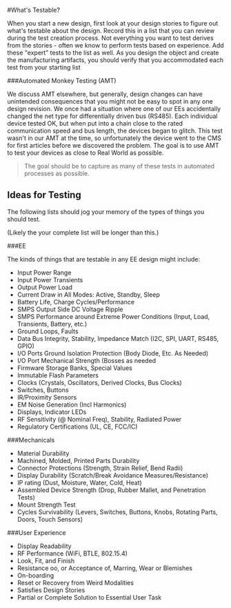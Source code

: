 #What's Testable?

When you start a new design, first look at your design stories to figure out what's testable about the design. Record this in a list that you can review during the test creation process. Not everything you want to test derives from the stories - often we know to perform tests based on experience. Add these "expert" tests to the list as well. As you design the object and create the manufacturing artifacts, you should verify that you accommodated each test from your starting list

###Automated Monkey Testing (AMT)

We discuss AMT elsewhere, but generally, design changes can have unintended consequences that you might not be easy to spot in any one design revision. We once had a situation where one of our EEs accidentally changed the net type for differentially driven bus (RS485). Each individual device tested OK, but when put into a chain close to the rated communication speed and bus length, the devices began to glitch. This test wasn't in our AMT at the time, so unfortunately the device went to the CMS for first articles before we discovered the problem. The goal is to use AMT to test your devices as close to Real World as possible.

> The goal should be to capture as many of these tests in automated processes as possible.

## Ideas for Testing

The following lists should jog your memory of the types of things you should test. 

(Likely the your complete list will be longer than this.)

###EE

The kinds of things that are testable in any EE design might include:

* Input Power Range
* Input Power Transients
* Output Power Load
* Current Draw in All Modes: Active, Standby, Sleep
* Battery Life, Charge Cycles/Performance
* SMPS Output Side DC Voltage Ripple
* SMPS Performance around Extreme Power Conditions (Input, Load, Transients, Battery, etc.)
* Ground Loops, Faults
* Data Bus Integrity, Stability, Impedance Match (I2C, SPI, UART, RS485, GPIO)
* I/O Ports Ground Isolation Protection (Body Diode, Etc. As Needed)
* I/O Port Mechanical Strength (Bosses as needed
* Firmware Storage Banks, Special Values
* Immutable Flash Parameters
* Clocks (Crystals, Oscillators, Derived Clocks, Bus Clocks)
* Switches, Buttons
* IR/Proximity Sensors
* EM Noise Generation (Incl Harmonics)
* Displays, Indicator LEDs
* RF Sensitivity (@ Nominal Freq), Stability, Radiated Power
* Regulatory Certifications (UL, CE, FCC/IC)

###Mechanicals

* Material Durability
* Machined, Molded, Printed Parts Durability
* Connector Protections (Strength, Strain Relief, Bend Radii)
* Display Durability (Scratch/Break Avoidance Measures/Resistance)
* IP rating (Dust, Moisture, Water, Cold, Heat)
* Assembled Device Strength (Drop, Rubber Mallet, and Penetration Tests)
* Mount Strength Test
* Cycles Survivability (Levers, Switches, Buttons, Knobs, Rotating Parts, Doors, Touch Sensors)

###User Experience

* Display Readability
* RF Performance (WiFi, BTLE, 802.15.4)
* Look, Fit, and Finish
* Resistance oo, or Acceptance of, Marring, Wear or Blemishes
* On-boarding
* Reset or Recovery from Weird Modalities
* Satisfies Design Stories
* Partial or Complete Solution to Essential User Task